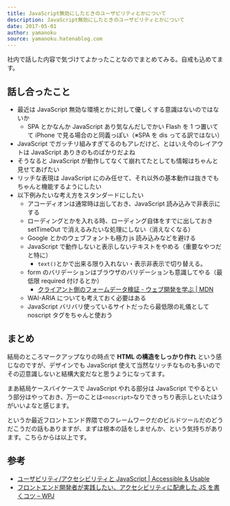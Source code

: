 ```yaml
---
title: JavaScript無効にしたときのユーザビリティとかについて
description: JavaScript無効にしたときのユーザビリティとかについて
date: 2017-05-01
author: yamanoku
source: yamanoku.hatenablog.com
---
```


社内で話した内容で気づけてよかったことなのでまとめてみる。自戒も込めてます。

## 話し合ったこと

- 最近は JavaScript 無効な環境とかに対して優しくする意識はないのではないか
  - SPA とかなんか JavaScript あり気なんだしでかい Flash を 1 つ置いてて iPhone で見る場合のと同義っぽい（※SPA を dis ってる訳ではない）
- JavaScript でガッチリ組みすぎてるのもアレだけど、とはいえ今のレイアウトは JavaScript ありきのものばかりだよね
- そうなると JavaScript が動作してなくて崩れてたとしても情報はちゃんと見せてあげたい
- リッチな表現は JavaScript にのみ任せて、それ以外の基本動作は抜きでもちゃんと機能するようにしたい
- 以下例みたいな考え方をスタンダードにしたい
  - アコーディオンは通常時は出しておき、JavaScript 読み込みで非表示にする
  - ローディングとかを入れる時、ローディング自体をすでに出しておき setTimeOut で消えるみたいな処理にしない（消えなくなる）
  - Google とかのウェブフォントも極力 js 読み込みなどを避ける
  - JavaScript で動作しないと表示しないテキストをやめる（重要なやつだと特に）
    - `text()`とかで出来る限り入れない・表示非表示で切り替える。
  - form のバリデーションはブラウザのバリデーションも意識してやる（最低限 required 付けるとか）
    - [クライアント側のフォームデータ検証 - ウェブ開発を学ぶ | MDN](https://developer.mozilla.org/ja/docs/Learn/HTML/Forms/Data_form_validation)
  - WAI-ARIA についても考えておく必要はある
  - JavaScript バリバリ使っているサイトだったら最低限の礼儀として noscript タグをちゃんと使おう

## まとめ

結局のところマークアップなりの時点で **HTML の構造をしっかり作れ** という感じなのですが、デザインでも JavaScript 使えて当然なリッチなものも多いのでその辺意識しないと結構大変だなと思うようになってます。

まあ結局ケースバイケースで JavaScript やれる部分は JavaScript でやるという部分はやっておき、万一のことは`<noscript>`なりできっちり表示しといたほうがいいよなと感じます。

というか最近フロントエンド界隈でのフレームワークだのビルドツールだのどうだこうだの話もありますが、まずは根本の話をしませんか、という気持ちがあります。こちらからは以上です。

## 参考

- [ユーザビリティ/アクセシビリティと JavaScript | Accessible & Usable](https://accessible-usable.net/2007/07/entry_070701.html)
- [フロントエンド開発者が実践したい、アクセシビリティに配慮した JS を書くコツ – WPJ](https://www.webprofessional.jp/writing-javascript-with-accessibility-in-mind/)
